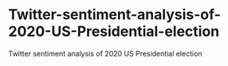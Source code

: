 # Twitter-sentiment-analysis-of-2020-US-Presidential-election
Twitter sentiment analysis of 2020 US Presidential election
